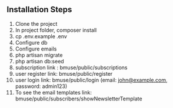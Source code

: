 <!-- CONTRIBUTING -->
## Installation Steps



1. Clone the project
2. In project folder, composer install
3. cp .env.example .env
4. Configure db
5. Configure emails
6. php artisan migrate
7. php artisan db:seed
8. subscription link : bmuse/public/subscriptions
9. user register link: bmuse/public/register
10. user login link: bmuse/public/login (email: john@example.com, password: admin123)
11.  To see the email templates link: bmuse/public/subscribers/showNewsletterTemplate



